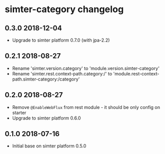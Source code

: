 # simter-category changelog

## 0.3.0 2018-12-04

- Upgrade to simter platform 0.7.0 (with jpa-2.2)

## 0.2.1 2018-08-27

- Rename 'simter.version.category' to 'module.version.simter-category'
- Rename 'simter.rest.context-path.category:/' to 'module.rest-context-path.simter-category:/category'

## 0.2.0 2018-08-27

- Remove `@EnableWebFlux` from rest module - it should be only config on starter
- Upgrade to simter platform 0.6.0

## 0.1.0 2018-07-16

- Initial base on simter platform 0.5.0